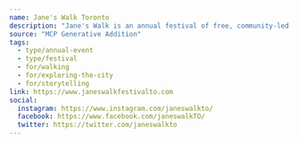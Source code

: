 ```yaml
---
name: Jane's Walk Toronto
description: "Jane's Walk is an annual festival of free, community-led walking conversations inspired by Jane Jacobs. Jane's Walks encourage people to share stories about their neighbourhoods, discover unseen aspects of their communities, and use walking as a way to connect with their neighbours."
source: "MCP Generative Addition"
tags:
  - type/annual-event
  - type/festival
  - for/walking
  - for/exploring-the-city
  - for/storytelling
link: https://www.janeswalkfestivalto.com
social:
  instagram: https://www.instagram.com/janeswalkto/
  facebook: https://www.facebook.com/janeswalkTO/
  twitter: https://twitter.com/janeswalkto
---
```

